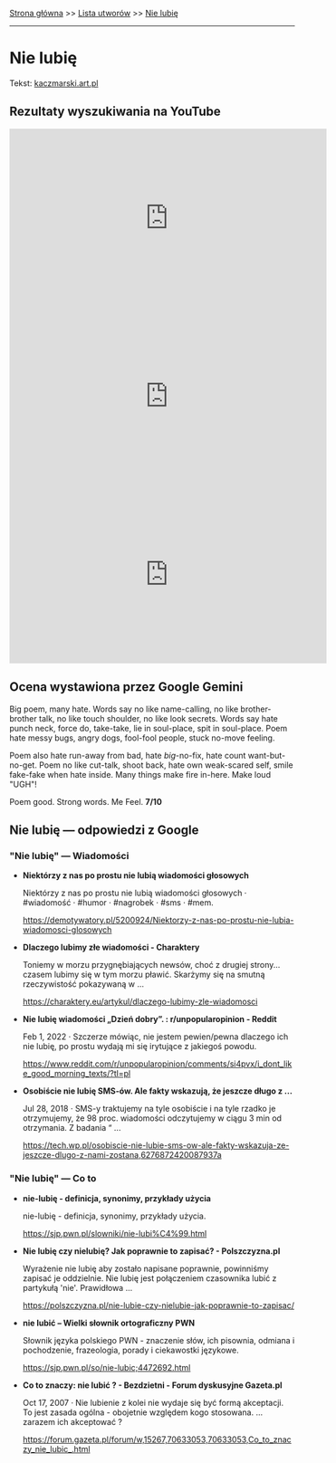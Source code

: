 [Strona główna](../index.md) >> [Lista utworów](../list.md) >> [Nie lubię](349.md)

---

# Nie lubię

Tekst: [kaczmarski.art.pl](https://www.kaczmarski.art.pl/tworczosc/wiersze/nie-lubie/)

## Rezultaty wyszukiwania na YouTube

<iframe width="560" height="315" src="https://www.youtube.com/embed/A9lzvmE6cFM?si=IdontcarewhotheIRSsendsImnotpayingtaxes" title="YouTube video player" frameborder="0" allow="accelerometer; autoplay; clipboard-write; encrypted-media; gyroscope; picture-in-picture; web-share" referrerpolicy="strict-origin-when-cross-origin" allowfullscreen></iframe>

<iframe width="560" height="315" src="https://www.youtube.com/embed/SMwaMTP8HSQ?si=IdontcarewhotheIRSsendsImnotpayingtaxes" title="YouTube video player" frameborder="0" allow="accelerometer; autoplay; clipboard-write; encrypted-media; gyroscope; picture-in-picture; web-share" referrerpolicy="strict-origin-when-cross-origin" allowfullscreen></iframe>

<iframe width="560" height="315" src="https://www.youtube.com/embed/mE69yTOUebM?si=IdontcarewhotheIRSsendsImnotpayingtaxes" title="YouTube video player" frameborder="0" allow="accelerometer; autoplay; clipboard-write; encrypted-media; gyroscope; picture-in-picture; web-share" referrerpolicy="strict-origin-when-cross-origin" allowfullscreen></iframe>

## Ocena wystawiona przez Google Gemini

Big poem, many hate. Words say no like name-calling, no like brother-brother talk, no like touch shoulder, no like look secrets. Words say hate punch neck, force do, take-take, lie in soul-place, spit in soul-place. Poem hate messy bugs, angry dogs, fool-fool people, stuck no-move feeling.

Poem also hate run-away from bad, hate *big*-no-fix, hate count want-but-no-get. Poem no like cut-talk, shoot back, hate own weak-scared self, smile fake-fake when hate inside. Many things make fire in-here. Make loud "UGH"!

Poem good. Strong words. Me Feel. **7/10**


## Nie lubię — odpowiedzi z Google

### "Nie lubię" — Wiadomości

- **Niektórzy z nas po prostu nie lubią wiadomości głosowych**

    Niektórzy z nas po prostu nie lubią wiadomości głosowych · #wiadomość · #humor · #nagrobek · #sms · #mem. 

   <https://demotywatory.pl/5200924/Niektorzy-z-nas-po-prostu-nie-lubia-wiadomosci-glosowych>
- **Dlaczego lubimy złe wiadomości - Charaktery**

    Toniemy w morzu przygnębiających newsów, choć z drugiej strony... czasem lubimy się w tym morzu pławić. Skarżymy się na smutną rzeczywistość pokazywaną w ... 

   <https://charaktery.eu/artykul/dlaczego-lubimy-zle-wiadomosci>
- **Nie lubię wiadomości „Dzień dobry”. : r/unpopularopinion - Reddit**

    Feb 1, 2022  ·  Szczerze mówiąc, nie jestem pewien/pewna dlaczego ich nie lubię, po prostu wydają mi się irytujące z jakiegoś powodu. 

   <https://www.reddit.com/r/unpopularopinion/comments/si4pvx/i_dont_like_good_morning_texts/?tl=pl>
- **Osobiście nie lubię SMS-ów. Ale fakty wskazują, że jeszcze długo z ...**

    Jul 28, 2018  ·  SMS-y traktujemy na tyle osobiście i na tyle rzadko je otrzymujemy, że 98 proc. wiadomości odczytujemy w ciągu 3 min od otrzymania. Z badania “ ... 

   <https://tech.wp.pl/osobiscie-nie-lubie-sms-ow-ale-fakty-wskazuja-ze-jeszcze-dlugo-z-nami-zostana,6276872420087937a>

### "Nie lubię" — Co to

- **nie-lubię - definicja, synonimy, przykłady użycia**

    nie-lubię - definicja, synonimy, przykłady użycia. 

   <https://sjp.pwn.pl/slowniki/nie-lubi%C4%99.html>
- **Nie lubię czy nielubię? Jak poprawnie to zapisać? - Polszczyzna.pl**

    Wyrażenie nie lubię aby zostało napisane poprawnie, powinniśmy zapisać je oddzielnie. Nie lubię jest połączeniem czasownika lubić z partykułą 'nie'. Prawidłowa ... 

   <https://polszczyzna.pl/nie-lubie-czy-nielubie-jak-poprawnie-to-zapisac/>
- **nie lubić – Wielki słownik ortograficzny PWN**

    Słownik języka polskiego PWN - znaczenie słów, ich pisownia, odmiana i pochodzenie, frazeologia, porady i ciekawostki językowe. 

   <https://sjp.pwn.pl/so/nie-lubic;4472692.html>
- **Co to znaczy: nie lubić ? - Bezdzietni - Forum dyskusyjne  Gazeta.pl**

    Oct 17, 2007  ·  Nie lubienie z kolei nie wydaje się być formą akceptacji. To jest zasada ogólna - obojetnie względem kogo stosowana. ... zarazem ich akceptować ? 

   <https://forum.gazeta.pl/forum/w,15267,70633053,70633053,Co_to_znaczy_nie_lubic_.html>

